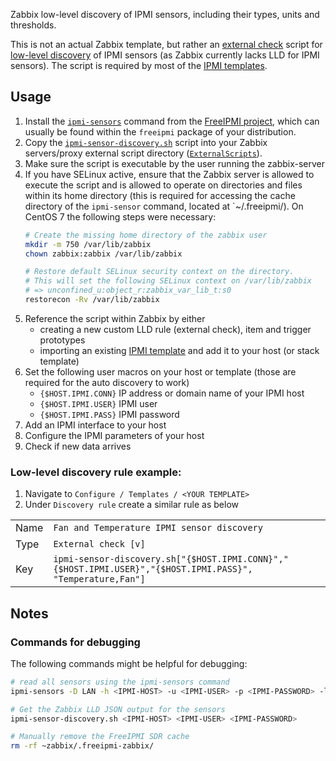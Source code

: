 Zabbix low-level discovery of IPMI sensors, including their types, units and
thresholds.

This is not an actual Zabbix template, but rather an [external
check](https://www.zabbix.com/documentation/3.0/manual/config/items/itemtypes/external)
script for [low-level
discovery](https://www.zabbix.com/documentation/3.0/manual/discovery/low_level_discovery)
of IPMI sensors (as Zabbix currently lacks LLD for IPMI sensors). The script is
required by most of the [IPMI templates](../../).

## Usage
1. Install the
   [`ipmi-sensors`](https://www.gnu.org/software/freeipmi/manpages/man8/ipmi-sensors.8.html)
   command from the [FreeIPMI project](https://www.gnu.org/software/freeipmi/),
   which can usually be found within the `freeipmi` package of your
   distribution.
2. Copy the [`ipmi-sensor-discovery.sh`](../scripts/ipmi-sensor-discovery.sh)
   script into your Zabbix servers/proxy external script directory
   ([`ExternalScripts`](https://www.zabbix.com/documentation/3.0/manual/appendix/config/zabbix_server)).
3. Make sure the script is executable by the user running the zabbix-server
4. If you have SELinux active, ensure that the Zabbix server is allowed to
   execute the script and is allowed to operate on directories and files within
   its home directory (this is required for accessing the cache directory of
   the `ipmi-sensor` command, located at `~/.freeipmi/).
   On CentOS 7 the following steps were necessary:
   ```bash
   # Create the missing home directory of the zabbix user
   mkdir -m 750 /var/lib/zabbix
   chown zabbix:zabbix /var/lib/zabbix

   # Restore default SELinux security context on the directory.
   # This will set the following SELinux context on /var/lib/zabbix
   # => unconfined_u:object_r:zabbix_var_lib_t:s0
   restorecon -Rv /var/lib/zabbix
   ```
5. Reference the script within Zabbix by either
   * creating a new custom LLD rule (external check), item and trigger prototypes
   * importing an existing [IPMI template](../../) and add it to your host (or
    stack template)
6. Set the following user macros on your host or template (those are required
   for the auto discovery to work)
   * `{$HOST.IPMI.CONN}` IP address or domain name of your IPMI host
   * `{$HOST.IPMI.USER}` IPMI user
   * `{$HOST.IPMI.PASS}` IPMI password
7. Add an IPMI interface to your host
8. Configure the IPMI parameters of your host
9. Check if new data arrives

### Low-level discovery rule example:
1. Navigate to `Configure / Templates / <YOUR TEMPLATE>`
2. Under `Discovery rule` create a similar rule as below

|      |     |
| ---  | --- |
| Name | `Fan and Temperature IPMI sensor discovery` |
| Type | `External check [v]` |
| Key  | `ipmi-sensor-discovery.sh["{$HOST.IPMI.CONN}","{$HOST.IPMI.USER}","{$HOST.IPMI.PASS}", "Temperature,Fan"]` |

## Notes
### Commands for debugging
The following commands might be helpful for debugging:

```bash
# read all sensors using the ipmi-sensors command
ipmi-sensors -D LAN -h <IPMI-HOST> -u <IPMI-USER> -p <IPMI-PASSWORD> -l USER 

# Get the Zabbix LLD JSON output for the sensors
ipmi-sensor-discovery.sh <IPMI-HOST> <IPMI-USER> <IPMI-PASSWORD>

# Manually remove the FreeIPMI SDR cache
rm -rf ~zabbix/.freeipmi-zabbix/
```
